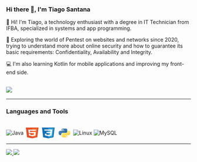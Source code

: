 ### Hi there 👋, I'm Tiago Santana

👋 Hi! I'm Tiago, a technology enthusiast with a degree in IT Technician from IFBA, specialized in systems and app programming.

🚀 Exploring the world of Pentest on websites and networks since 2020, trying to understand more about online security and how to guarantee its basic requirements: Confidentiality, Availability and Integrity.

💻 I'm also learning Kotlin for mobile applications and improving my front-end side. 

<br>
<div>
  <a href="https://github.com/tiagovst"><a/>
  <!--<img height="160em" src="https://github-readme-stats.vercel.app/api?username=tiagovst&show_icons=true&theme=dracula&include_all_commits=true&count_private=true" />-->
  <img height="160em" src="https://github-readme-stats.vercel.app/api/top-langs/?username=tiagovst&layout=compact&langs_count=16&theme=dracula" />
</div>
  
  <hr>
  <h3>Languages and Tools</h3>  
  
<div style="display: inline_block"><br>
  <img align="center" alt="Java" height="30" width="40" src="https://cdn.jsdelivr.net/gh/devicons/devicon/icons/java/java-plain.svg" />
  <img align="center" alt="HTML" height="30" width="40" src="https://raw.githubusercontent.com/devicons/devicon/master/icons/html5/html5-original.svg" />
  <img align="center" alt="CSS" height="30" width="40" src="https://raw.githubusercontent.com/devicons/devicon/master/icons/css3/css3-original.svg" />
  <img align="center" alt="Python" height="30" width="40" src="https://raw.githubusercontent.com/devicons/devicon/master/icons/python/python-original.svg" />
  <img align="center" alt="Linux" height="30" width="40" src="https://cdn.jsdelivr.net/gh/devicons/devicon/icons/linux/linux-original.svg" />
  <img align="center" alt="MySQL" height="30" width="40" src="https://cdn.jsdelivr.net/gh/devicons/devicon/icons/mysql/mysql-original-wordmark.svg" />
</div>
  
  <hr>
 
<div> 
  <a href="mailto:tiago.vassan@gmail.com" /><img src="https://img.shields.io/badge/-Gmail-%23333?style=for-the-badge&logo=gmail&logoColor=white" target="_blank" />
  <a href="https://www.linkedin.com/in/tiagovsantana/" target="_blank" /><img src="https://img.shields.io/badge/-LinkedIn-%230077B5?style=for-the-badge&logo=linkedin&logoColor=white" target="_blank" />
</div>
